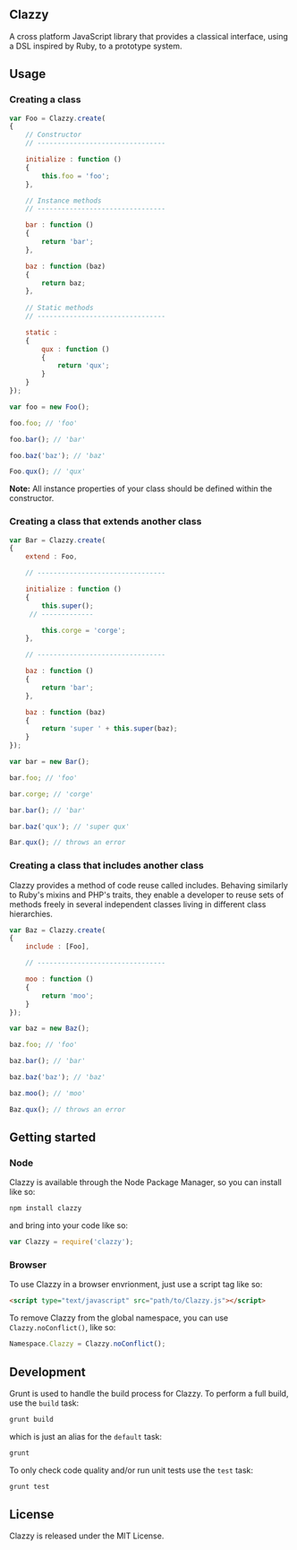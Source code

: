 ## Clazzy

A cross platform JavaScript library that provides a classical interface, using a DSL inspired by Ruby, to a prototype system.


## Usage

### Creating a class

``` js
var Foo = Clazzy.create(
{
	// Constructor
	// --------------------------------

	initialize : function ()
	{
		this.foo = 'foo';
	},

	// Instance methods
	// --------------------------------

	bar : function ()
	{
		return 'bar';
	},

	baz : function (baz)
	{
		return baz;
	},
	
	// Static methods
	// --------------------------------

	static : 
	{
		qux : function ()
		{
			return 'qux';
		}
	}
});

var foo = new Foo();

foo.foo; // 'foo'

foo.bar(); // 'bar'

foo.baz('baz'); // 'baz' 

Foo.qux(); // 'qux'
```

**Note:** All instance properties of your class should be defined within the constructor.


### Creating a class that extends another class

``` js
var Bar = Clazzy.create(
{
	extend : Foo,

	// --------------------------------

	initialize : function ()
	{
		this.super();
	 // -------------

	 	this.corge = 'corge';
	},

	// --------------------------------

	baz : function ()
	{
		return 'bar';
	},

	baz : function (baz)
	{
		return 'super ' + this.super(baz);
	}
});

var bar = new Bar();

bar.foo; // 'foo'

bar.corge; // 'corge'

bar.bar(); // 'bar'

bar.baz('qux'); // 'super qux'

Bar.qux(); // throws an error
```

### Creating a class that includes another class

Clazzy provides a method of code reuse called includes. Behaving similarly to Ruby's mixins and PHP's traits, they enable a developer to reuse sets of methods freely in several independent classes living in different class hierarchies.

``` js
var Baz = Clazzy.create(
{
	include : [Foo],

	// --------------------------------

	moo : function ()
	{
		return 'moo';
	}
});

var baz = new Baz();

baz.foo; // 'foo'

baz.bar(); // 'bar'

baz.baz('baz'); // 'baz'

baz.moo(); // 'moo'

Baz.qux(); // throws an error
```

## Getting started

### Node

Clazzy is available through the Node Package Manager, so you can install like so:

``` sh
npm install clazzy
```

and bring into your code like so:

``` js
var Clazzy = require('clazzy');
```

### Browser

To use Clazzy in a browser envrionment, just use a script tag like so:

``` html
<script type="text/javascript" src="path/to/Clazzy.js"></script>
```

To remove Clazzy from the global namespace, you can use `Clazzy.noConflict()`, like so:

``` js
Namespace.Clazzy = Clazzy.noConflict();
```

## Development

Grunt is used to handle the build process for Clazzy. To perform a full build, use the `build` task:

``` sh
grunt build
```

which is just an alias for the `default` task:

``` sh
grunt
```

To only check code quality and/or run unit tests use the `test` task:

``` sh
grunt test
```

## License

Clazzy is released under the MIT License.